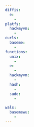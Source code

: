 ```yaml
---
diffis:
  e:
    -
platfs:
  hackmyvm:
    -
curls:
  baseme:
    -
functions:
  unix:
    -
  e:
    -
  hackmyvm:
    -
  hash:
    -
  sudo:
    -

wals:
  basemewu:
    -
---
```

